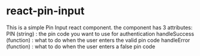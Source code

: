 # react-pin-input
This is a simple Pin Input react component.
the component has 3 attributes:
PIN (string) : the pin code you want to use for authentication
handleSuccess (function) : what to do when the user enters the valid pin code
handleError (function) : what to do when the user enters a false pin code
